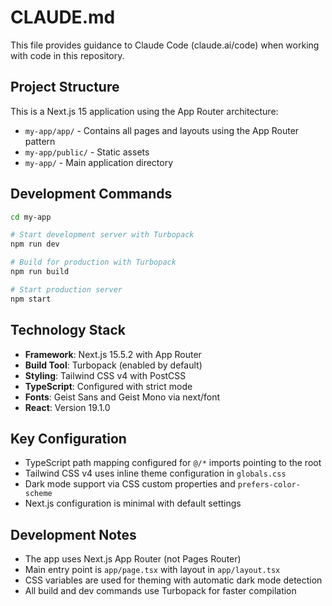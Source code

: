 # CLAUDE.md

This file provides guidance to Claude Code (claude.ai/code) when working with code in this repository.

## Project Structure

This is a Next.js 15 application using the App Router architecture:
- `my-app/app/` - Contains all pages and layouts using the App Router pattern
- `my-app/public/` - Static assets 
- `my-app/` - Main application directory

## Development Commands

```bash
cd my-app

# Start development server with Turbopack
npm run dev

# Build for production with Turbopack
npm run build

# Start production server
npm start
```

## Technology Stack

- **Framework**: Next.js 15.5.2 with App Router
- **Build Tool**: Turbopack (enabled by default)
- **Styling**: Tailwind CSS v4 with PostCSS
- **TypeScript**: Configured with strict mode
- **Fonts**: Geist Sans and Geist Mono via next/font
- **React**: Version 19.1.0

## Key Configuration

- TypeScript path mapping configured for `@/*` imports pointing to the root
- Tailwind CSS v4 uses inline theme configuration in `globals.css`
- Dark mode support via CSS custom properties and `prefers-color-scheme`
- Next.js configuration is minimal with default settings

## Development Notes

- The app uses Next.js App Router (not Pages Router)
- Main entry point is `app/page.tsx` with layout in `app/layout.tsx`
- CSS variables are used for theming with automatic dark mode detection
- All build and dev commands use Turbopack for faster compilation